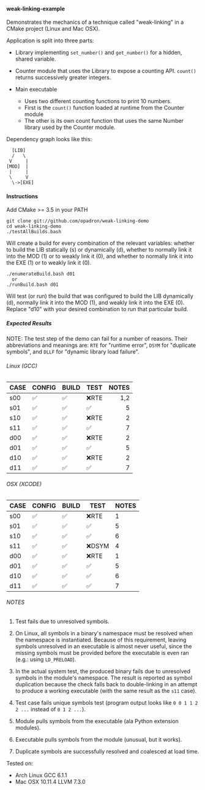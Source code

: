 
#### weak-linking-example

Demonstrates the mechanics of a technique called "weak-linking" in a CMake
project (Linux and Mac OSX).

Application is split into three parts:
  - Library implementing `set_number()` and `get_number()` for a hidden, shared
    variable.

  - Counter module that uses the Library to expose a counting API.
    `count()` returns successively greater integers.

  - Main executable
    - Uses two different counting functions to print 10 numbers.
    - First is the `count()` function loaded at runtime from the Counter module
    - The other is its own count function that uses the same Number library used
      by the Counter module.

Dependency graph looks like this:
```
  [LIB]
  /   \
 V     |
[MOD]  |
 |     |
 \     V
  \->[EXE]
```

#### Instructions

Add CMake >= 3.5 in your PATH

```
git clone git://github.com/opadron/weak-linking-demo
cd weak-linking-demo
./testAllBuilds.bash
```

Will create a build for every combination of the relevant variables: whether to
build the LIB statically (s) or dynamically (d), whether to normally link it
into the MOD (1) or to weakly link it (0), and whether to normally link it into
the EXE (1) or to weakly link it (0).

```
./enumerateBuild.bash d01
  or
./runBuild.bash d01
```

Will test (or run) the build that was configured to build the LIB dynamically
(d), normally link it into the MOD (1), and weakly link it into the EXE (0).
Replace "d10" with your desired combination to run that particular build.

##### Expected Results

NOTE: The test step of the demo can fail for a number of reasons.  Their
abbreviations and meanings are: `RTE` for "runtime error", `DSYM` for "duplicate
symbols", and `DLLF` for "dynamic library load failure".

###### Linux (GCC)

|CASE|CONFIG            |BUILD             |TEST              |NOTES|
|----|------------------|------------------|------------------|----:|
|s00 |:white_check_mark:|:white_check_mark:|:x:RTE            |  1,2|
|s01 |:white_check_mark:|:white_check_mark:|:white_check_mark:|    5|
|s10 |:white_check_mark:|:white_check_mark:|:x:RTE            |    2|
|s11 |:white_check_mark:|:white_check_mark:|:white_check_mark:|    7|
|d00 |:white_check_mark:|:white_check_mark:|:x:RTE            |    2|
|d01 |:white_check_mark:|:white_check_mark:|:white_check_mark:|    5|
|d10 |:white_check_mark:|:white_check_mark:|:x:RTE            |    2|
|d11 |:white_check_mark:|:white_check_mark:|:white_check_mark:|    7|

###### OSX (XCODE)

|CASE|CONFIG            |BUILD             |TEST              |NOTES|
|----|------------------|------------------|------------------|-----|
|s00 |:white_check_mark:|:white_check_mark:|:x:RTE            |    1|
|s01 |:white_check_mark:|:white_check_mark:|:white_check_mark:|    5|
|s10 |:white_check_mark:|:white_check_mark:|:white_check_mark:|    6|
|s11 |:white_check_mark:|:white_check_mark:|:x:DSYM           |    4|
|d00 |:white_check_mark:|:white_check_mark:|:x:RTE            |    1|
|d01 |:white_check_mark:|:white_check_mark:|:white_check_mark:|    5|
|d10 |:white_check_mark:|:white_check_mark:|:white_check_mark:|    6|
|d11 |:white_check_mark:|:white_check_mark:|:white_check_mark:|    7|

###### NOTES

  1. Test fails due to unresolved symbols.

  2. On Linux, all symbols in a binary's namespace must be resolved when the
     namespace is instantiated.  Because of this requirement, leaving symbols
     unresolved in an executable is almost never useful, since the missing
     symbols must be provided before the executable is even ran (e.g.: using
     `LD_PRELOAD`).

  3. In the actual system test, the produced binary fails due to unresolved
     symbols in the module's namespace.  The result is reported as symbol
     duplication because the check falls back to double-linking in an attempt to
     produce a working executable (with the same result as the `s11` case).

  4. Test case fails unique symbols test (program output looks like
    `0 0 1 1 2 2 ...` instead of `0 1 2 ...`).

  5. Module pulls symbols from the executable (ala Python extension modules).

  6. Executable pulls symbols from the module (unusual, but it works).

  7. Duplicate symbols are successfully resolved and coalesced at load time.

Tested on:

 - Arch Linux GCC 6.1.1
 - Mac OSX 10.11.4 LLVM 7.3.0

